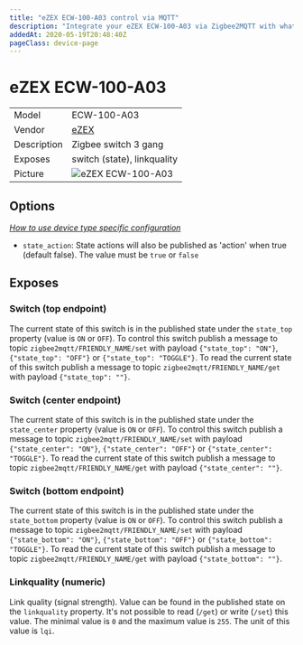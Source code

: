 ```yaml
---
title: "eZEX ECW-100-A03 control via MQTT"
description: "Integrate your eZEX ECW-100-A03 via Zigbee2MQTT with whatever smart home infrastructure you are using without the vendor's bridge or gateway."
addedAt: 2020-05-19T20:48:40Z
pageClass: device-page
---
```


<!-- !!!! -->
<!-- ATTENTION: This file is auto-generated through docgen! -->
<!-- You can only edit the "Notes"-Section between the two comment lines "Notes BEGIN" and "Notes END". -->
<!-- Do not use h1 or h2 heading within "## Notes"-Section. -->
<!-- !!!! -->

# eZEX ECW-100-A03

|     |     |
|-----|-----|
| Model | ECW-100-A03  |
| Vendor  | [eZEX](/supported-devices/#v=eZEX)  |
| Description | Zigbee switch 3 gang |
| Exposes | switch (state), linkquality |
| Picture | ![eZEX ECW-100-A03](https://www.zigbee2mqtt.io/images/devices/ECW-100-A03.jpg) |


<!-- Notes BEGIN: You can edit here. Add "## Notes" headline if not already present. -->


<!-- Notes END: Do not edit below this line -->



## Options
*[How to use device type specific configuration](../guide/configuration/devices-groups.md#specific-device-options)*

* `state_action`: State actions will also be published as 'action' when true (default false). The value must be `true` or `false`


## Exposes

### Switch (top endpoint)
The current state of this switch is in the published state under the `state_top` property (value is `ON` or `OFF`).
To control this switch publish a message to topic `zigbee2mqtt/FRIENDLY_NAME/set` with payload `{"state_top": "ON"}`, `{"state_top": "OFF"}` or `{"state_top": "TOGGLE"}`.
To read the current state of this switch publish a message to topic `zigbee2mqtt/FRIENDLY_NAME/get` with payload `{"state_top": ""}`.

### Switch (center endpoint)
The current state of this switch is in the published state under the `state_center` property (value is `ON` or `OFF`).
To control this switch publish a message to topic `zigbee2mqtt/FRIENDLY_NAME/set` with payload `{"state_center": "ON"}`, `{"state_center": "OFF"}` or `{"state_center": "TOGGLE"}`.
To read the current state of this switch publish a message to topic `zigbee2mqtt/FRIENDLY_NAME/get` with payload `{"state_center": ""}`.

### Switch (bottom endpoint)
The current state of this switch is in the published state under the `state_bottom` property (value is `ON` or `OFF`).
To control this switch publish a message to topic `zigbee2mqtt/FRIENDLY_NAME/set` with payload `{"state_bottom": "ON"}`, `{"state_bottom": "OFF"}` or `{"state_bottom": "TOGGLE"}`.
To read the current state of this switch publish a message to topic `zigbee2mqtt/FRIENDLY_NAME/get` with payload `{"state_bottom": ""}`.

### Linkquality (numeric)
Link quality (signal strength).
Value can be found in the published state on the `linkquality` property.
It's not possible to read (`/get`) or write (`/set`) this value.
The minimal value is `0` and the maximum value is `255`.
The unit of this value is `lqi`.

